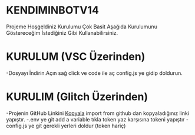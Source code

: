 # KENDIMINBOTV14
Projeme Hoşgeldiniz Kurulumu Çok Basit Aşağıda Kurulumunu Göstereceğim İstediğiniz Gibi Kullanabilirsiniz.
# KURULUM (VSC Üzerinden)
-Dosyayı İndirin.Açın sağ click ve code ile aç config.js ye gidip doldurun.
# KURULIM (Glitch Üzerinden)
-Projenin GitHub Linkini [Kopyala](https://github.com/VnEnes/KENDIMINBOTV14/) import from github dan kopyaladığınız linki yapıştır.
-.env ye git add a variable tıkla token yaz karşısına tokeni yapıştır
-config.js ye git gerekli yerleri doldur (token hariç)
